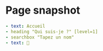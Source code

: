 # Page snapshot

```yaml
- text: Accueil
- heading "Qui suis-je ?" [level=1]
- searchbox "Tapez un nom"
- text: 
```
